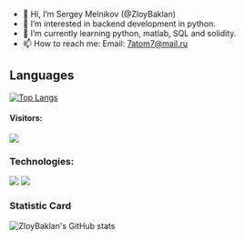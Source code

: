- 👋 Hi, I’m Sergey Melnikov (@ZloyBaklan)
- 👀 I’m interested in backend development in python.
- 🌱 I’m currently learning python, matlab, SQL and solidity.
- 📫 How to reach me:
    Email: 7atom7@mail.ru
## Languages
[![Top Langs](https://github-readme-stats.vercel.app/api/top-langs/?username=ZloyBaklan&langs_count=8)](https://github.com/ZloyBaklan/github-readme-stats)
#### Visitors: 
![](https://komarev.com/ghpvc/?username=ZloyBaklan&color=red)
### Technologies: 
![](https://img.shields.io/badge/python-3.7-blue)
![](https://img.shields.io/badge/nginx-1.20.1-red)
### Statistic Card
![ZloyBaklan's GitHub stats](https://github-readme-stats.vercel.app/api?username=ZloyBaklan&hide=contribs,prs)
<!---
ZloyBaklan/ZloyBaklan is a ✨ special ✨ repository because its `README.md` (this file) appears on your GitHub profile.
You can click the Preview link to take a look at your changes.
--->
